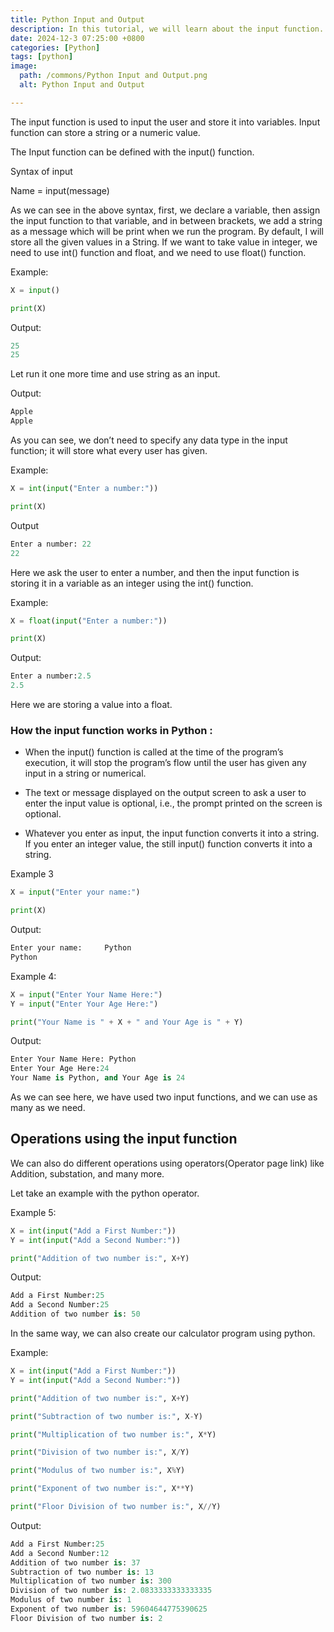 ```yaml
---
title: Python Input and Output
description: In this tutorial, we will learn about the input function.
date: 2024-12-3 07:25:00 +0800
categories: [Python]
tags: [python]
image:
  path: /commons/Python Input and Output.png
  alt: Python Input and Output

---
```



The input function is used to input the user and store it into variables. Input function can store a string or a numeric value.

<script type="text/javascript">
	atOptions = {
		'key' : 'f934c5057f4cfe34762901514605d248',
		'format' : 'iframe',
		'height' : 180,
		'width' : 800,
		'params' : {}
	};
</script>
<script type="text/javascript" src="https://www.highperformanceformat.com/f934c5057f4cfe34762901514605d248/invoke.js"></script>
The Input function can be defined with the input() function.

<script type="text/javascript">
	atOptions = {
		'key' : 'f934c5057f4cfe34762901514605d248',
		'format' : 'iframe',
		'height' : 180,
		'width' : 800,
		'params' : {}
	};
</script>
<script type="text/javascript" src="https://www.highperformanceformat.com/f934c5057f4cfe34762901514605d248/invoke.js"></script>
Syntax of input  
   
Name = input(message)

As we can see in the above syntax, first, we declare a variable, then assign the input function to that variable, and in between brackets, we add a string as a message which will be print when we run the program. By default, I will store all the given values in a String. If we want to take value in integer, we need to use int() function and float, and we need to use float() function.

Example:

```python
X = input()

print(X)

```

<script type="text/javascript">
	atOptions = {
		'key' : 'f934c5057f4cfe34762901514605d248',
		'format' : 'iframe',
		'height' : 180,
		'width' : 800,
		'params' : {}
	};
</script>
<script type="text/javascript" src="https://www.highperformanceformat.com/f934c5057f4cfe34762901514605d248/invoke.js"></script>
Output:

```python
25
25 
```

Let run it one more time and use string as an input.

Output:

```python
Apple
Apple
```

As you can see, we don’t need to specify any data type in the input function; it will store what every user has given.

Example:

```python
X = int(input("Enter a number:"))

print(X)
```

Output

```python
Enter a number:	22
22
```

Here we ask the user to enter a number, and then the input function is storing it in a variable as an integer using the int() function.

Example:

```python
X = float(input("Enter a number:"))

print(X)
```

Output:

```python
Enter a number:2.5
2.5
```

Here we are storing a value into a float.

### How the input function works in Python : 

* When the input() function is called at the time of the program’s execution, it will stop the program’s flow until the user has given any input in a string or numerical.  
    
* The text or message displayed on the output screen to ask a user to enter the input value is optional, i.e., the prompt printed on the screen is optional.  
* Whatever you enter as input, the input function converts it into a string. If you enter an integer value, the still input() function converts it into a string.

Example 3 

```python
X = input("Enter your name:")

print(X)

```

Output:

```python
Enter your name:	 Python 
Python 
```

Example 4:

```python
X = input("Enter Your Name Here:")
Y = input("Enter Your Age Here:")

print("Your Name is " + X + " and Your Age is " + Y)
```

Output:

```python
Enter Your Name Here: Python
Enter Your Age Here:24
Your Name is Python, and Your Age is 24
```

As we can see here, we have used two input functions, and we can use as many as we need.

## 

## Operations using the input function

We can also do different operations using operators(Operator page link) like Addition, substation, and many more.

Let take an example with the python operator.

Example 5:

```python
X = int(input("Add a First Number:"))
Y = int(input("Add a Second Number:"))

print("Addition of two number is:", X+Y)
```

Output:

```python
Add a First Number:25
Add a Second Number:25
Addition of two number is: 50
```

In the same way, we can also create our calculator program using python.

Example:

```python
X = int(input("Add a First Number:"))
Y = int(input("Add a Second Number:"))

print("Addition of two number is:", X+Y)

print("Subtraction of two number is:", X-Y)

print("Multiplication of two number is:", X*Y)

print("Division of two number is:", X/Y)

print("Modulus of two number is:", X%Y)

print("Exponent of two number is:", X**Y)

print("Floor Division of two number is:", X//Y)
```

Output:

```python
Add a First Number:25
Add a Second Number:12
Addition of two number is: 37
Subtraction of two number is: 13
Multiplication of two number is: 300
Division of two number is: 2.0833333333333335
Modulus of two number is: 1
Exponent of two number is: 59604644775390625
Floor Division of two number is: 2

```


<script async src="https://pagead2.googlesyndication.com/pagead/js/adsbygoogle.js?client=ca-pub-4181667199679058"
     crossorigin="anonymous"></script>